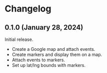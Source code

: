 # Changelog

## 0.1.0 (January 28, 2024)

Initial release.

- Create a Google map and attach events.
- Create markers and display them on a map.
- Attach events to markers.
- Set up lat/lng bounds with markers.

